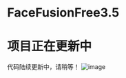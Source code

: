 # FaceFusionFree3.5
# 项目正在更新中

代码陆续更新中，请稍等！
![image](https://github.com/user-attachments/assets/73346763-3cc3-42cc-87cc-164611801b05)
